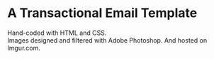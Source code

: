 # A Transactional Email Template
Hand-coded with HTML and CSS.  
Images designed and filtered with Adobe Photoshop. And hosted on Imgur.com.